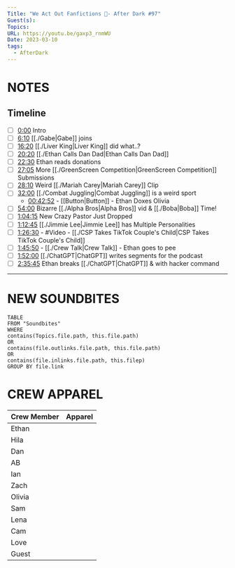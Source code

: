 ```yaml
---
Title: "We Act Out Fanfictions 🥵- After Dark #97"
Guest(s): 
Topics: 
URL: https://youtu.be/gaxp3_rnmWU
Date: 2023-03-10
tags:
  - AfterDark
---
```

# NOTES
## Timeline
- [ ] [0:00](https://www.youtube.com/watch?v=gaxp3_rnmWU&t=0s) Intro 
- [ ] [6:10](https://www.youtube.com/watch?v=gaxp3_rnmWU&t=370s) [[./Gabe|Gabe]] joins
- [ ] [16:20](https://www.youtube.com/watch?v=gaxp3_rnmWU&t=980s) [[./Liver King|Liver King]] did what..?
- [ ] [20:20](https://www.youtube.com/watch?v=gaxp3_rnmWU&t=1220s) [[./Ethan Calls Dan Dad|Ethan Calls Dan Dad]]
- [ ] [22:30](https://www.youtube.com/watch?v=gaxp3_rnmWU&t=1350s) Ethan reads donations
- [ ] [27:05](https://www.youtube.com/watch?v=gaxp3_rnmWU&t=1625s) More [[./GreenScreen Competition|GreenScreen Competition]] Submissions
- [ ] [28:10](https://www.youtube.com/watch?v=gaxp3_rnmWU&t=1690s) Weird [[./Mariah Carey|Mariah Carey]] Clip
- [ ] [32:00](https://www.youtube.com/watch?v=gaxp3_rnmWU&t=1920s) [[./Combat Juggling|Combat Juggling]] is a weird sport
	- [00:42:52](https://www.youtube.com/watch?v=gaxp3_rnmWU&t=2572s) - [[Button|Button]] - Ethan Doxes Olivia
- [ ] [54:00](https://www.youtube.com/watch?v=gaxp3_rnmWU&t=3240s) Bizarre [[./Alpha Bros|Alpha Bros]] vid & [[./Boba|Boba]] Time!
- [ ] [1:04:15](https://www.youtube.com/watch?v=gaxp3_rnmWU&t=3855s) New Crazy Pastor Just Dropped
- [ ] [1:12:45](https://www.youtube.com/watch?v=gaxp3_rnmWU&t=4365s) [[./Jimmie Lee|Jimmie Lee]] has Multiple Personalities
- [ ] [1:26:30](https://www.youtube.com/watch?v=gaxp3_rnmWU&t=5190s) - #Video - [[./CSP Takes TikTok Couple's Child|CSP Takes TikTok Couple's Child]]
- [ ] [1:45:50](https://www.youtube.com/watch?v=gaxp3_rnmWU&t=6350s) - [[./Crew Talk|Crew Talk]] - Ethan goes to pee
- [ ] [1:52:00](https://www.youtube.com/watch?v=gaxp3_rnmWU&t=6720s) [[./ChatGPT|ChatGPT]] writes segments for the podcast
- [ ] [2:35:45](https://www.youtube.com/watch?v=gaxp3_rnmWU&t=9345s) Ethan breaks [[./ChatGPT|ChatGPT]] & with hacker command

___
# NEW SOUNDBITES
``` dataview
TABLE
FROM "Soundbites"
WHERE 
contains(Topics.file.path, this.file.path) 
OR 
contains(file.outlinks.file.path, this.file.path)
OR
contains(file.inlinks.file.path, this.filep)
GROUP BY file.link
```

# CREW APPAREL
| Crew Member | Apparel |
| ----------- | ------- |
| Ethan       |         |
| Hila        |         |
| Dan         |         |
| AB          |         |
| Ian         |         |
| Zach        |         |
| Olivia      |         |
| Sam         |         |
| Lena        |         |
| Cam         |         |
| Love        |         |
| Guest       |         |
